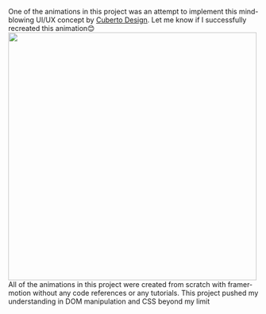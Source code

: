 One of the animations in this project was an attempt to implement this mind-blowing UI/UX concept by <a href="https://www.youtube.com/watch?v=gq9w14ag0ls&t=36s">Cuberto Design</a>. Let me know if I successfully recreated this animation😊
<br />
<img src="https://firebasestorage.googleapis.com/v0/b/fir-playground-65495.appspot.com/o/ezgif.com-gif-maker.gif?alt=media&token=7040f11f-de9a-4d7d-9f35-69bdc076826d" height="500px">
<br />
All of the animations in this project were created from scratch with framer-motion without any code references or any tutorials. This project pushed my understanding in DOM manipulation and CSS beyond my limit
